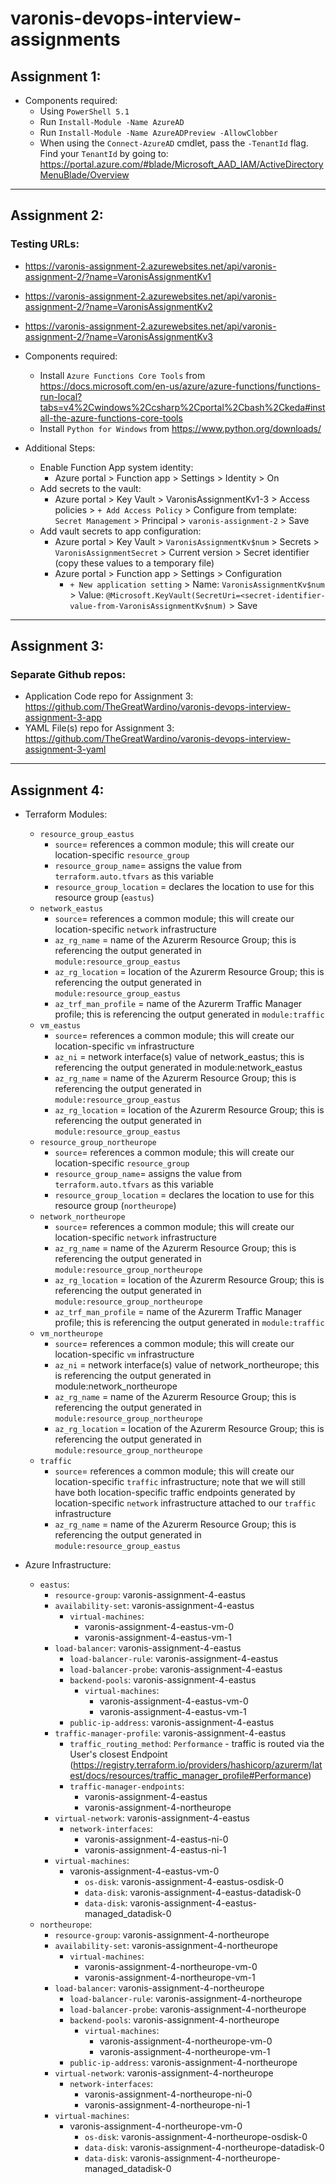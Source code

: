 # varonis-devops-interview-assignments

## Assignment 1:

- Components required:
    - Using `PowerShell 5.1`
    - Run `Install-Module -Name AzureAD`
    - Run `Install-Module -Name AzureADPreview -AllowClobber`
    - When using the `Connect-AzureAD` cmdlet, pass the `-TenantId` flag. Find your `TenantId` by going to: https://portal.azure.com/#blade/Microsoft_AAD_IAM/ActiveDirectoryMenuBlade/Overview

---

## Assignment 2:

### Testing URLs:
- https://varonis-assignment-2.azurewebsites.net/api/varonis-assignment-2/?name=VaronisAssignmentKv1
- https://varonis-assignment-2.azurewebsites.net/api/varonis-assignment-2/?name=VaronisAssignmentKv2
- https://varonis-assignment-2.azurewebsites.net/api/varonis-assignment-2/?name=VaronisAssignmentKv3

- Components required:
    - Install `Azure Functions Core Tools` from https://docs.microsoft.com/en-us/azure/azure-functions/functions-run-local?tabs=v4%2Cwindows%2Ccsharp%2Cportal%2Cbash%2Ckeda#install-the-azure-functions-core-tools
    - Install `Python for Windows` from https://www.python.org/downloads/
- Additional Steps:
    - Enable Function App system identity:
        - Azure portal > Function app > Settings > Identity > On
    - Add secrets to the vault:
        - Azure portal > Key Vault > VaronisAssignmentKv1-3 > Access policies > `+ Add Access Policy` > Configure from template: `Secret Management` > Principal > `varonis-assignment-2` > Save
    - Add vault secrets to app configuration:
        - Azure portal > Key Vault > `VaronisAssignmentKv$num` > Secrets > `VaronisAssignmentSecret` > Current version > Secret identifier (copy these values to a temporary file)
        - Azure portal > Function app > Settings > Configuration
            - `+ New application setting` > Name: `VaronisAssignmentKv$num` > Value: `@Microsoft.KeyVault(SecretUri=<secret-identifier-value-from-VaronisAssignmentKv$num)` > Save

---

## Assignment 3:

### Separate Github repos:
- Application Code repo for Assignment 3: https://github.com/TheGreatWardino/varonis-devops-interview-assignment-3-app
- YAML File(s) repo for Assignment 3: https://github.com/TheGreatWardino/varonis-devops-interview-assignment-3-yaml

---

## Assignment 4:
- Terraform Modules:
    - `resource_group_eastus`
        - `source`= references a common module; this will create our location-specific `resource_group`
        - `resource_group_name`= assigns the value from `terraform.auto.tfvars` as this variable
        - `resource_group_location` = declares the location to use for this resource group (`eastus`)
    - `network_eastus`
        - `source`= references a common module; this will create our location-specific `network` infrastructure
        - `az_rg_name` = name of the Azurerm Resource Group; this is referencing the output generated in `module:resource_group_eastus`
        - `az_rg_location` = location of the Azurerm Resource Group; this is referencing the output generated in `module:resource_group_eastus`
        - `az_trf_man_profile` = name of the Azurerm Traffic Manager profile; this is referencing the output generated in `module:traffic`
    - `vm_eastus`
        - `source`= references a common module; this will create our location-specific `vm` infrastructure
        - `az_ni` = network interface(s) value of network_eastus; this is referencing the output generated in module:network_eastus
        - `az_rg_name` = name of the Azurerm Resource Group; this is referencing the output generated in `module:resource_group_eastus`
        - `az_rg_location` = location of the Azurerm Resource Group; this is referencing the output generated in `module:resource_group_eastus`
    - `resource_group_northeurope`
        - `source`= references a common module; this will create our location-specific `resource_group`
        - `resource_group_name`= assigns the value from `terraform.auto.tfvars` as this variable
        - `resource_group_location` = declares the location to use for this resource group (`northeurope`)
    - `network_northeurope`
        - `source`= references a common module; this will create our location-specific `network` infrastructure
        - `az_rg_name` = name of the Azurerm Resource Group; this is referencing the output generated in `module:resource_group_northeurope`
        - `az_rg_location` = location of the Azurerm Resource Group; this is referencing the output generated in `module:resource_group_northeurope`
        - `az_trf_man_profile` = name of the Azurerm Traffic Manager profile; this is referencing the output generated in `module:traffic`
    - `vm_northeurope`
        - `source`= references a common module; this will create our location-specific `vm` infrastructure
        - `az_ni` = network interface(s) value of network_northeurope; this is referencing the output generated in module:network_northeurope
        - `az_rg_name` = name of the Azurerm Resource Group; this is referencing the output generated in `module:resource_group_northeurope`
        - `az_rg_location` = location of the Azurerm Resource Group; this is referencing the output generated in `module:resource_group_northeurope`
    - `traffic`
        - `source`= references a common module; this will create our location-specific `traffic` infrastructure; note that we will still have both location-specific traffic endpoints generated by location-specific `network` infrastructure attached to our `traffic` infrastructure
        - `az_rg_name` = name of the Azurerm Resource Group; this is referencing the output generated in `module:resource_group_eastus`

- Azure Infrastructure:
    - `eastus`:
        - `resource-group`: varonis-assignment-4-eastus
        - `availability-set`: varonis-assignment-4-eastus
            - `virtual-machines`:
                - varonis-assignment-4-eastus-vm-0
                - varonis-assignment-4-eastus-vm-1
        - `load-balancer`: varonis-assignment-4-eastus
			- `load-balancer-rule`: varonis-assignment-4-eastus
			- `load-balancer-probe`: varonis-assignment-4-eastus
            - `backend-pools`: varonis-assignment-4-eastus
                - `virtual-machines`:
                    - varonis-assignment-4-eastus-vm-0
                    - varonis-assignment-4-eastus-vm-1
            - `public-ip-address`: varonis-assignment-4-eastus
        - `traffic-manager-profile`: varonis-assignment-4-eastus
            - `traffic_routing_method`: `Performance` - traffic is routed via the User's closest Endpoint (https://registry.terraform.io/providers/hashicorp/azurerm/latest/docs/resources/traffic_manager_profile#Performance)
            - `traffic-manager-endpoints`:
                - varonis-assignment-4-eastus
                - varonis-assignment-4-northeurope
        - `virtual-network`: varonis-assignment-4-eastus
            - `network-interfaces`:
                - varonis-assignment-4-eastus-ni-0
                - varonis-assignment-4-eastus-ni-1
        - `virtual-machines`:
            - varonis-assignment-4-eastus-vm-0
                - `os-disk`: varonis-assignment-4-eastus-osdisk-0
                - `data-disk`: varonis-assignment-4-eastus-datadisk-0
                - `data-disk`: varonis-assignment-4-eastus-managed_datadisk-0
    - `northeurope`:
        - `resource-group`: varonis-assignment-4-northeurope
        - `availability-set`: varonis-assignment-4-northeurope
            - `virtual-machines`:
                - varonis-assignment-4-northeurope-vm-0
                - varonis-assignment-4-northeurope-vm-1
        - `load-balancer`: varonis-assignment-4-northeurope
			- `load-balancer-rule`: varonis-assignment-4-northeurope
			- `load-balancer-probe`: varonis-assignment-4-northeurope
            - `backend-pools`: varonis-assignment-4-northeurope
                - `virtual-machines`:
                    - varonis-assignment-4-northeurope-vm-0
                    - varonis-assignment-4-northeurope-vm-1
            - `public-ip-address`: varonis-assignment-4-northeurope
        - `virtual-network`: varonis-assignment-4-northeurope
            - `network-interfaces`:
                - varonis-assignment-4-northeurope-ni-0
                - varonis-assignment-4-northeurope-ni-1
        - `virtual-machines`:
            - varonis-assignment-4-northeurope-vm-0
                - `os-disk`: varonis-assignment-4-northeurope-osdisk-0
                - `data-disk`: varonis-assignment-4-northeurope-datadisk-0
                - `data-disk`: varonis-assignment-4-northeurope-managed_datadisk-0